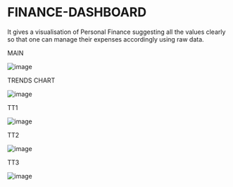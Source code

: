 # FINANCE-DASHBOARD
It gives a visualisation of Personal Finance suggesting all the values clearly so that one can manage their expenses accordingly using raw data.

MAIN

![image](https://github.com/riyaachauhan12/FINANCE-DASHBOARD/assets/105230393/aca27ef9-5bb0-46bb-ab87-545db3636bcf) 

TRENDS CHART

![image](https://github.com/riyaachauhan12/FINANCE-DASHBOARD/assets/105230393/063c8522-5403-40e9-b966-26fc137be7ba)

TT1 

![image](https://github.com/riyaachauhan12/FINANCE-DASHBOARD/assets/105230393/efc8f8ee-dd48-4b31-870e-783325f5ad70)

TT2

![image](https://github.com/riyaachauhan12/FINANCE-DASHBOARD/assets/105230393/e3e71a9d-8abe-44fa-ad23-ce0566e2cafc)

TT3

![image](https://github.com/riyaachauhan12/FINANCE-DASHBOARD/assets/105230393/709bd5b2-2e13-4414-a5a7-4603a92d0951)

